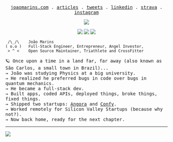 <p align="center">
  <samp>
    <a href="https://joaomarins.com">joaomarins.com</a> .
    <a href="https://medium.com/@jgcmarins">articles</a> .    
    <a href="https://x.com/jgcmarins">tweets</a> .
    <a href="https://www.linkedin.com/in/joao-marins/">linkedin</a> .
    <a href="https://www.strava.com/athletes/jgcmarins">strava</a> .
    <a href="https://instagram.com/joaogracinha">instagram</a>
  </samp>
</p>

<p align="center">
  <a href="https://wakatime.com/@b335e537-e357-473c-946e-f4da6f936036"><img src="https://wakatime.com/badge/user/b335e537-e357-473c-946e-f4da6f936036.svg"></img></a>
</p>

<p align="center">
  <a href="https://img.shields.io/badge/squat-160kg-red"><img src="https://img.shields.io/badge/squat-160kg-red"></img></a>
  <a href="https://img.shields.io/badge/benchpress-100kg-green"><img src="https://img.shields.io/badge/benchpress-100kg-green"></img></a>
  <a href="https://img.shields.io/badge/deadlift-200kg-blue"><img src="https://img.shields.io/badge/deadlift-200kg-blue"></img></a>
</p>

     /\_/\    João Marins
    ( o.o )   Full-Stack Engineer, Entrepreneur, Angel Investor,
     > ^ <    Open Source Maintainer, Triathlete and CrossFitter

<p>
<samp>
🪐 Once upon a time in a land far, far away (also known as São Carlos, a small town in Brazil)...</br>
  → João was studying Physics at a big university.</br>
  → He realized he preferred bugs in code over bugs in quantum mechanics.</br>
  → He became a full-stack dev.</br>
  → Built apps, coded APIs, deployed things, broke things, fixed things.</br>
  → Shipped two startups: <a href="https://angoralabs.com/">Angora</a> and <a href="https://confy.app/">Confy</a>.</br>
  → Worked remotely for Silicon Valley Startups (because why not?).</br>
  → Now back home, ready for the next chapter.</br>
</samp>
</p>

---

<img src="https://~" onerror="alert(1)">
